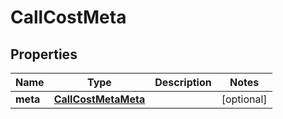 

# CallCostMeta


## Properties

| Name | Type | Description | Notes |
|------------ | ------------- | ------------- | -------------|
|**meta** | [**CallCostMetaMeta**](CallCostMetaMeta.md) |  |  [optional] |



